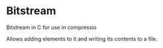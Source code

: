 # Bitstream
Bitstream in C for use in compressio

Allows adding elements to it and writing its contents to a file.

